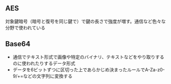 ## AES

対象鍵暗号（暗号と復号を同じ鍵で）で鍵の長さで強度が増す。通信など色々な分野で使われている

## Base64

- 通信でテキスト形式で画像や特定のバイナリ、テキストなどをやり取りするのに使われたりするデータ形式
- データを6ビットずつに区切った上であらかじめ決まったルールでA-Za-z0-9/+=などの文字列に変換する

